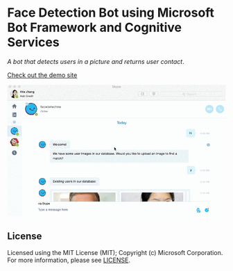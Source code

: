 # Face Detection Bot using Microsoft Bot Framework and Cognitive Services

_A bot that detects users in a picture and returns user contact_.

[Check out the demo site](https://facedetectme.azurewebsites.net/)

![facedetect Bot Demo](botdemo.gif)

## License
Licensed using the MIT License (MIT); Copyright (c) Microsoft Corporation. For more information, please see [LICENSE](LICENSE).
